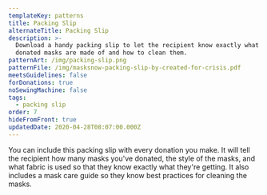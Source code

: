 ```yaml
---
templateKey: patterns
title: Packing Slip
alternateTitle: Packing Slip
description: >-
  Download a handy packing slip to let the recipient know exactly what the
  donated masks are made of and how to clean them.
patternArt: /img/packing-slip.png
patternFile: /img/masksnow-packing-slip-by-created-for-crisis.pdf
meetsGuidelines: false
forDonations: true
noSewingMachine: false
tags:
  - packing slip
order: 7
hideFromFront: true
updatedDate: 2020-04-28T08:07:00.000Z
---
```

You can include this packing slip with every donation you make. It will tell the recipient how many masks you've donated, the style of the masks, and what fabric is used so that they know exactly what they're getting. It also includes a mask care guide so they know best practices for cleaning the masks.